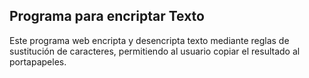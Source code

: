 ## Programa para encriptar Texto 
Este programa web encripta y desencripta texto mediante reglas de sustitución de caracteres, permitiendo al usuario copiar el resultado al portapapeles.
